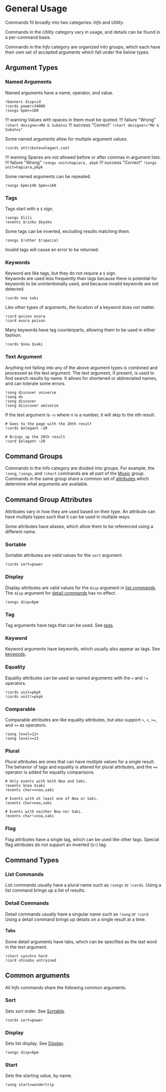 # General Usage
Commands fit broadly into two categories: *Info* and *Utility*.

Commands in the *Utility* category vary in usage, and details can be found in a per-command basis.

Commands in the *Info* category are organized into groups, which each have their own set
of accepted arguments which fall under the below types.

## Argument Types

### Named Arguments
Named arguments have a name, operator, and value.
```
!banners disp=id
!cards power>34000
!songs bpm<=160
```

!!! warning
    Values with spaces in them must be quoted.
    !!! failure "Wrong"
        ```
        !chart designer=MU & Subatos
        ```
    !!! success "Correct"
        ```
        !chart designer="MU & Subatos"
        ```

Some named arguments allow for multiple argument values.
```
!cards attribute=elegant,cool
```

!!! warning
    Spaces are not allowed before or after commas in argument lists.
    !!! failure "Wrong"
        ```
        !songs unit=hapiara, pkpk
        ```
    !!! success "Correct"
        ```
        !songs unit=hapiara,pkpk
        ```

Some named arguments can be repeated.
```
!songs bpm>140 bpm<=160
```

### Tags
Tags start with a `$` sign.
```
!songs $lili
!events $rinku $kyoko
```
Some tags can be inverted, excluding results matching them.
```
!songs $!other $!special
```
Invalid tags will cause an error to be returned.

### Keywords
Keyword are like tags, but they do not require a `$` sign.  
Keywords are used less frequently than tags because there is potential
for keywords to be unintentionally used, and because invalid keywords are not detected.
```
!cards noa saki
```
Like other types of arguments, the location of a keyword does not matter.
```
!card poison esora
!card esora poison
```
Many keywords have tag counterparts, allowing them to be used in either fashion.
```
!cards $noa $saki
```

### Text Argument
Anything not falling into any of the above argument types is combined and processed as the text argument.
The text argument, if present, is used to find search results by name. It allows for shortened or abbreviated names, and can tolerate some errors.
```
!song discover universe
!song du
!song discover
!song diiscover umiverse
```

If the text argument is `~n` where n is a number, it will skip to the nth result.
```
# Goes to the page with the 20th result
!cards $elegant ~20

# Brings up the 20th result
!card $elegant ~20
```

## Command Groups
Commands in the Info category are divided into groups.
For example, the `!song`, `!songs`, and `!chart` commands are all part of the [Music](../music/) group.
Commands in the same group share a common set of [attributes](#attributes) which determine
what arguments are available.

## Command Group Attributes
Attributes vary in how they are used based on their type.
An attribute can have multiple types such that it can be used in multiple ways.

Some attributes have aliases, which allow them to be referenced using a different name.

### Sortable
Sortable attributes are valid values for the `sort` argument.
```
!cards sort=power
```

### Display
Display attributes are valid values for the `disp` argument in [list commands](#list-commands).
The `disp` argument for [detail commands](#detail-commands) has no effect.
```
!songs disp=bpm
```

### Tag
Tag arguments have tags that can be used. See [tags](#tags).

### Keyword
Keyword arguments have keywords, which usually also appear as tags. See [keywords](#keywords).

### Equality
Equality attributes can be used as named arguments with the `=` and `!=` operators.
```
!cards unit=pkpk
!cards unit!=pkpk
```

### Comparable
Comparable attributes are like equality attributes, but also support `>`, `<`, `>=`, and `<=` as operators.
```
!song level=12+
!song level>=13
```

### Plural
Plural attributes are ones that can have multiple values for a single result.
The behavior of tags and equality is altered for plural attributes, and the `==` operator
is added for equality comparisons.
```
# Only events with both Noa and Saki.
!events $noa $saki
!events char==noa,saki

# Events with at least one of Noa or Saki.
!events char=noa,saki

# Events with neither Noa nor Saki.
!events char!=noa,saki
```

### Flag
Flag attributes have a single tag, which can be used like other tags.
Special flag attributes do not support an inverted (`$!`) tag.

## Command Types

### List Commands
List commands usually have a plural name such as `!songs` or `!cards`.
Using a list command brings up a list of results.

### Detail Commands
Detail commands usually have a singular name such as `!song` or `!card`.
Using a detail command brings up details on a single result at a time.

#### Tabs
Some detail arguments have tabs, which can be specified as the last word in the
text argument.
```
!chart synchro hard
!card shinobu untrained
```

## Common arguments
All *Info* commands share the following common arguments.

### Sort
Sets sort order. See [Sortable](#sortable).
```
!cards sort=power
```

### Display
Sets list display. See [Display](#display).
```
!songs disp=bpm
```

### Start
Sets the starting value, by name.
```
!song start=wondertrip
```
